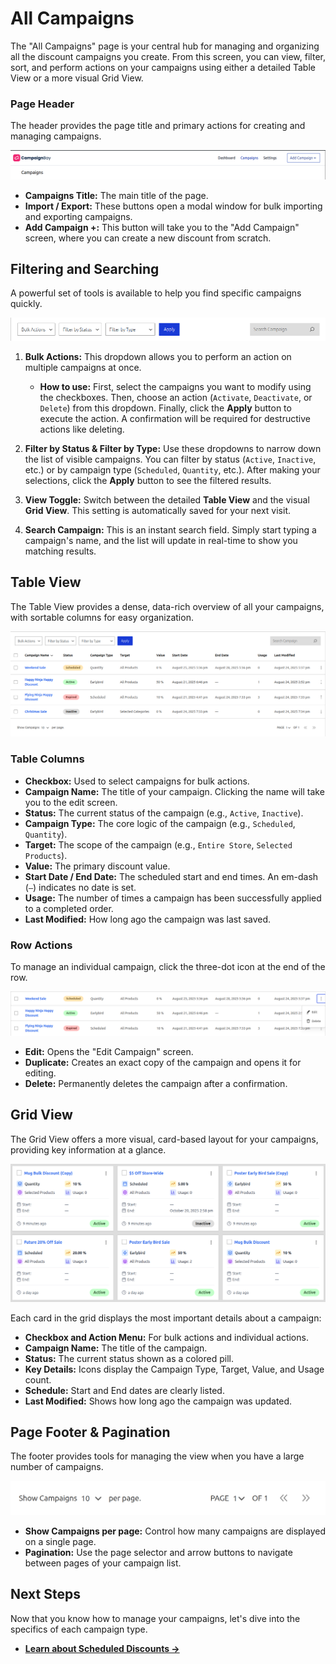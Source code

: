 # All Campaigns

The "All Campaigns" page is your central hub for managing and organizing all the discount campaigns you create. From this screen, you can view, filter, sort, and perform actions on your campaigns using either a detailed Table View or a more visual Grid View.

### Page Header

The header provides the page title and primary actions for creating and managing campaigns.

![All Campaigns Page Header](./../public/campaigns-header.png)

- **Campaigns Title:** The main title of the page.
- **Import / Export:** These buttons open a modal window for bulk importing and exporting campaigns.
- **Add Campaign +:** This button will take you to the "Add Campaign" screen, where you can create a new discount from scratch.

## Filtering and Searching

A powerful set of tools is available to help you find specific campaigns quickly.

![Campaign Filters and Search Bar](./../public/campaigns-filters.png)

1.  **Bulk Actions:** This dropdown allows you to perform an action on multiple campaigns at once.

    - **How to use:** First, select the campaigns you want to modify using the checkboxes. Then, choose an action (`Activate`, `Deactivate`, or `Delete`) from this dropdown. Finally, click the **Apply** button to execute the action. A confirmation will be required for destructive actions like deleting.

2.  **Filter by Status & Filter by Type:** Use these dropdowns to narrow down the list of visible campaigns. You can filter by status (`Active`, `Inactive`, etc.) or by campaign type (`Scheduled`, `Quantity`, etc.). After making your selections, click the **Apply** button to see the filtered results.

3.  **View Toggle:** Switch between the detailed **Table View** and the visual **Grid View**. This setting is automatically saved for your next visit.

4.  **Search Campaign:** This is an instant search field. Simply start typing a campaign's name, and the list will update in real-time to show you matching results.

## Table View

The Table View provides a dense, data-rich overview of all your campaigns, with sortable columns for easy organization.

![Campaigns Table View](./../public/campaigns-table-view.png)

### Table Columns

- **Checkbox:** Used to select campaigns for bulk actions.
- **Campaign Name:** The title of your campaign. Clicking the name will take you to the edit screen.
- **Status:** The current status of the campaign (e.g., `Active`, `Inactive`).
- **Campaign Type:** The core logic of the campaign (e.g., `Scheduled`, `Quantity`).
- **Target:** The scope of the campaign (e.g., `Entire Store`, `Selected Products`).
- **Value:** The primary discount value.
- **Start Date / End Date:** The scheduled start and end times. An em-dash (`—`) indicates no date is set.
- **Usage:** The number of times a campaign has been successfully applied to a completed order.
- **Last Modified:** How long ago the campaign was last saved.

### Row Actions

To manage an individual campaign, click the three-dot icon at the end of the row.

![Campaign Row Actions Menu](./../public/campaigns-row-actions.png)

- **Edit:** Opens the "Edit Campaign" screen.
- **Duplicate:** Creates an exact copy of the campaign and opens it for editing.
- **Delete:** Permanently deletes the campaign after a confirmation.

## Grid View

The Grid View offers a more visual, card-based layout for your campaigns, providing key information at a glance.

![Campaigns Grid View](./../public/campaigns-grid-view.png)

Each card in the grid displays the most important details about a campaign:

- **Checkbox and Action Menu:** For bulk actions and individual actions.
- **Campaign Name:** The title of the campaign.
- **Status:** The current status shown as a colored pill.
- **Key Details:** Icons display the Campaign Type, Target, Value, and Usage count.
- **Schedule:** Start and End dates are clearly listed.
- **Last Modified:** Shows how long ago the campaign was updated.

## Page Footer & Pagination

The footer provides tools for managing the view when you have a large number of campaigns.

![Campaigns Page Footer](./../public/campaigns-footer.png)

- **Show Campaigns per page:** Control how many campaigns are displayed on a single page.
- **Pagination:** Use the page selector and arrow buttons to navigate between pages of your campaign list.

## Next Steps

Now that you know how to manage your campaigns, let's dive into the specifics of each campaign type.

- **[Learn about Scheduled Discounts &rarr;](./scheduled-discounts.md)**
